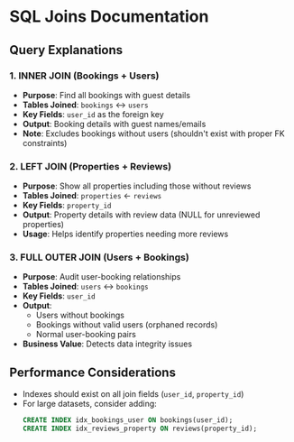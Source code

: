 # SQL Joins Documentation

## Query Explanations

### 1. INNER JOIN (Bookings + Users)
- **Purpose**: Find all bookings with guest details
- **Tables Joined**: `bookings` ↔ `users`
- **Key Fields**: `user_id` as the foreign key
- **Output**: Booking details with guest names/emails
- **Note**: Excludes bookings without users (shouldn't exist with proper FK constraints)

### 2. LEFT JOIN (Properties + Reviews)
- **Purpose**: Show all properties including those without reviews
- **Tables Joined**: `properties` ← `reviews`
- **Key Fields**: `property_id`
- **Output**: Property details with review data (NULL for unreviewed properties)
- **Usage**: Helps identify properties needing more reviews

### 3. FULL OUTER JOIN (Users + Bookings)
- **Purpose**: Audit user-booking relationships
- **Tables Joined**: `users` ↔ `bookings`
- **Key Fields**: `user_id`
- **Output**:
  - Users without bookings
  - Bookings without valid users (orphaned records)
  - Normal user-booking pairs
- **Business Value**: Detects data integrity issues

## Performance Considerations
- Indexes should exist on all join fields (`user_id`, `property_id`)
- For large datasets, consider adding:
  ```sql
  CREATE INDEX idx_bookings_user ON bookings(user_id);
  CREATE INDEX idx_reviews_property ON reviews(property_id);
